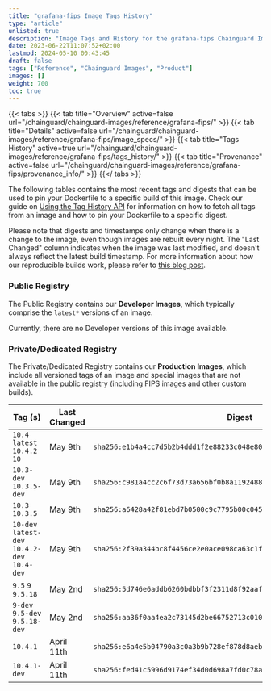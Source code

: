 ```yaml
---
title: "grafana-fips Image Tags History"
type: "article"
unlisted: true
description: "Image Tags and History for the grafana-fips Chainguard Image"
date: 2023-06-22T11:07:52+02:00
lastmod: 2024-05-10 00:43:45
draft: false
tags: ["Reference", "Chainguard Images", "Product"]
images: []
weight: 700
toc: true
---
```


{{< tabs >}}
{{< tab title="Overview" active=false url="/chainguard/chainguard-images/reference/grafana-fips/" >}}
{{< tab title="Details" active=false url="/chainguard/chainguard-images/reference/grafana-fips/image_specs/" >}}
{{< tab title="Tags History" active=true url="/chainguard/chainguard-images/reference/grafana-fips/tags_history/" >}}
{{< tab title="Provenance" active=false url="/chainguard/chainguard-images/reference/grafana-fips/provenance_info/" >}}
{{</ tabs >}}

The following tables contains the most recent tags and digests that can be used to pin your Dockerfile to a specific build of this image. Check our guide on [Using the Tag History API](/chainguard/chainguard-images/using-the-tag-history-api/) for information on how to fetch all tags from an image and how to pin your Dockerfile to a specific digest.

Please note that digests and timestamps only change when there is a change to the image, even though images are rebuilt every night. The "Last Changed" column indicates when the image was last modified, and doesn't always reflect the latest build timestamp. For more information about how our reproducible builds work, please refer to [this blog post](https://www.chainguard.dev/unchained/reproducing-chainguards-reproducible-image-builds).

### Public Registry
The Public Registry contains our **Developer Images**, which typically comprise the `latest*` versions of an image.

Currently, there are no Developer versions of this image available.

### Private/Dedicated Registry
The Private/Dedicated Registry contains our **Production Images**, which include all versioned tags of an image and special images that are not available in the public registry (including FIPS images and other custom builds).

| Tag (s)                                        | Last Changed | Digest                                                                    |
|------------------------------------------------|--------------|---------------------------------------------------------------------------|
|  `10.4` `latest` `10.4.2` `10`                 | May 9th      | `sha256:e1b4a4cc7d5b2b4ddd1f2e88233c048e806a533b76d008667d0321c1f7157daa` |
|  `10.3-dev` `10.3.5-dev`                       | May 9th      | `sha256:c981a4cc2c6f73d73a656bf0b8a119248832e9970857a19364cb59da6b01ff06` |
|  `10.3` `10.3.5`                               | May 9th      | `sha256:a6428a42f81ebd7b0500c9c7795b00c0452666436c30271170e7df088751bfda` |
|  `10-dev` `latest-dev` `10.4.2-dev` `10.4-dev` | May 9th      | `sha256:2f39a344bc8f4456ce2e0ace098ca63c1f5bafd2fb127d1e12abc7eb24d00b57` |
|  `9.5` `9` `9.5.18`                            | May 2nd      | `sha256:5d746e6addb6260bdbbf3f2311d8f92aaf88a902067ac8d24f6fb3c2c39d5a0e` |
|  `9-dev` `9.5-dev` `9.5.18-dev`                | May 2nd      | `sha256:aa36f0aa4ea2c73145d2be66752713c01046e40478beb8fec5d71652b03e6979` |
|  `10.4.1`                                      | April 11th   | `sha256:e6a4e5b04790a3c0a3b9b728ef878d8aeb4a56b4fbf15781789950d9ed57cbb5` |
|  `10.4.1-dev`                                  | April 11th   | `sha256:fed41c5996d9174ef34d0d698a7fd0c78a4efebb2fede1bab4b96fa2c6db3789` |

